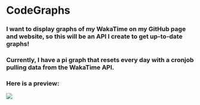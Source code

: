 # CodeGraphs

 ### I want to display graphs of my WakaTime on my GitHub page and website, so this will be an API I create to get up-to-date graphs!

### Currently, I have a pi graph that resets every day with a cronjob pulling data from the WakaTime API. 

### Here is a preview:

<img src="http://graphs.insomnizac.xyz/graphs/api/wakatime/pi" />
